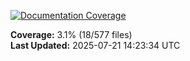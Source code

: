 <!-- Documentation Coverage Badge - Auto-generated by pre-commit hook -->
[![Documentation Coverage](https://img.shields.io/badge/Documentation%20Coverage-3.1%25-red?style=flat&logo=gitbook&logoColor=white)](./documentation-coverage-report.html)

**Coverage:** 3.1% (18/577 files)  
**Last Updated:** 2025-07-21 14:23:34 UTC

